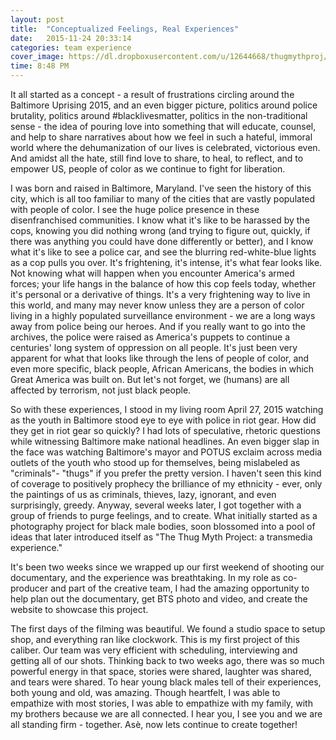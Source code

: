 ```yaml
---
layout: post
title:  "Conceptualized Feelings, Real Experiences"
date:   2015-11-24 20:33:14
categories: team experience
cover_image: https://dl.dropboxusercontent.com/u/12644668/thugmythproj/montier.jpg
time: 8:48 PM
---
```

It all started as a concept - a result of frustrations circling around the Baltimore Uprising 2015, and an even bigger picture, politics around police brutality, politics around #blacklivesmatter, politics in the non-traditional sense - the idea of pouring love into something that will educate, counsel, and help to share narratives about how we feel in such a hateful, immoral world where the dehumanization of our lives is celebrated, victorious even. And amidst all the hate, still find love to share, to heal, to reflect, and to empower US, people of color as we continue to fight for liberation.

I was born and raised in Baltimore, Maryland.  I've seen the history of this city, which is all too familiar to many of the cities that are vastly populated with people of color.  I see the huge police presence in these disenfranchised communities.  I know what it's like to be harassed by the cops, knowing you did nothing wrong (and trying to figure out, quickly, if there was anything you could have done differently or better), and I know what it's like to see a police car, and see the blurring red-white-blue lights as a cop pulls you over.  It's frightening, it's intense, it's what fear looks like.  Not knowing what will happen when you encounter America's armed forces; your life hangs in the balance of how this cop feels today, whether it's personal or a derivative of things.  It's a very frightening way to live in this world, and many may never know unless they are a person of color living in a highly populated surveillance environment - we are a long ways away from police being our heroes.  And if you really want to go into the archives, the police were raised as America's puppets to continue a centuries' long system of oppression on all people.  It's just been very apparent for what that looks like through the lens of people of color, and even more specific, black people, African Americans, the bodies in which Great America was built on.  But let's not forget, we (humans) are all affected by terrorism, not just black people.  

So with these experiences, I stood in my living room April 27, 2015 watching as the youth in Baltimore stood eye to eye with police in riot gear.  How did they get in riot gear so quickly? I had lots of speculative, rhetoric questions while witnessing Baltimore make national headlines.  An even bigger slap in the face was watching Baltimore's mayor and POTUS exclaim across media outlets of the youth who stood up for themselves, being mislabeled as "criminals"- "thugs" if you prefer the pretty version.  I haven't seen this kind of coverage to positively prophecy the brilliance of my ethnicity - ever, only the paintings of us as criminals, thieves, lazy, ignorant, and even surprisingly, greedy.  Anyway, several weeks later, I got together with a group of friends to purge feelings, and to create.  What initially started as a photography project for black male bodies, soon blossomed into a pool of ideas that later introduced itself as "The Thug Myth Project: a transmedia experience."

It's been two weeks since we wrapped up our first weekend of shooting our documentary, and the experience was breathtaking.  In my role as co-producer and part of the creative team, I had the amazing opportunity to help plan out the documentary, get BTS photo and video, and create the website to showcase this project.

The first days of the filming was beautiful.  We found a studio space to setup shop, and everything ran like clockwork.  This is my first project of this caliber.  Our team was very efficient with scheduling, interviewing and getting all of our shots.  Thinking back to two weeks ago, there was so much powerful energy in that space, stories were shared, laughter was shared, and tears were shared.  To hear young black males tell of their experiences, both young and old, was amazing.  Though heartfelt, I was able to empathize with most stories, I was able to empathize with my family, with my brothers because we are all connected.  I hear you, I see you and we are all standing firm - together.  Asè, now lets continue to create together!  